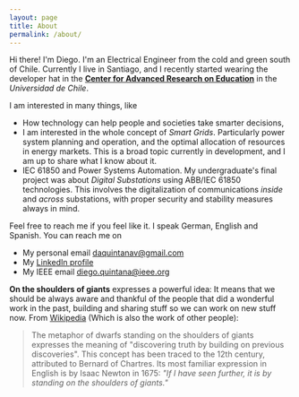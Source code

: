 ```yaml
---
layout: page
title: About
permalink: /about/
---
```


Hi there! I'm Diego. I'm an Electrical Engineer from the cold and green south of Chile. Currently I live in Santiago, and I recently started wearing the developer hat in the [**Center for Advanced Research on Education**](http://ciae.uchile.cl/) in the *Universidad de Chile*.

I am interested in many things, like

* How technology can help people and societies take smarter decisions,
* I am interested in the whole concept of *Smart Grids*. Particularly power system planning and operation, and the optimal allocation of resources in energy markets. This is a broad topic currently in development, and I am up to share what I know about it.
*  IEC 61850 and Power Systems Automation. My undergraduate's final project was about *Digital Substations* using ABB/IEC 61850 technologies. This involves the digitalization of communications *inside* and *across* substations, with proper security and stability measures always in mind.

Feel free to reach me if you feel like it. I speak German, English and Spanish. You can reach me on
 *  My personal email [daquintanav@gmail.com](mailto:diego.quintana@ieee.org)
 *  My [LinkedIn profile](https://www.linkedin.com/in/diego-quintana-valenzuela/)
 *  My IEEE email [diego.quintana@ieee.org](mailto:diego.quintana@ieee.org)

**On the shoulders of giants** expresses a powerful idea: It means that we should be always aware and thankful of the people that did a wonderful work in the past, building and sharing stuff so we can work on new stuff now. From [Wikipedia](https://en.wikipedia.org/wiki/Standing_on_the_shoulders_of_giants)  (Which is also the work of other people):

> The metaphor of dwarfs standing on the shoulders of giants expresses the meaning of "discovering truth by building on previous discoveries". This concept has been traced to the 12th century, attributed to Bernard of Chartres. Its most familiar expression in English is by Isaac Newton in 1675: *"If I have seen further, it is by standing on the shoulders of giants."* 

